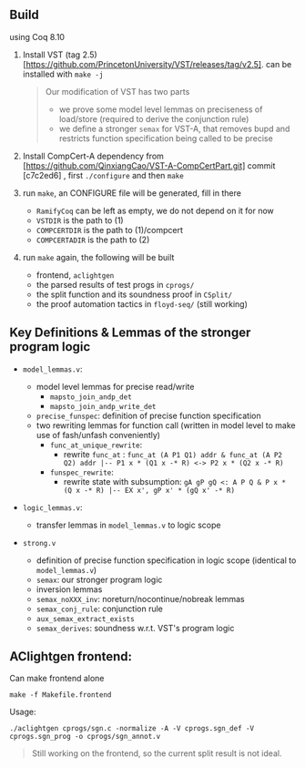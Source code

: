 ## Build

using Coq 8.10

1. Install VST (tag 2.5)[https://github.com/PrincetonUniversity/VST/releases/tag/v2.5]. can be installed with `make -j`

   > Our modification of VST has two parts
   > - we prove some model level lemmas on preciseness of load/store (required to derive the conjunction rule)
   > - we define a stronger `semax` for VST-A, that removes bupd and restricts function specification being called to be precise

2. Install CompCert-A dependency from [https://github.com/QinxiangCao/VST-A-CompCertPart.git] commit [c7c2ed6] , first `./configure` and then `make`

3. run `make`, an CONFIGURE file will be generated, fill in there 
   - `RamifyCoq` can be left as empty, we do not depend on it for now
   - `VSTDIR` is the path to (1)
   - `COMPCERTDIR` is the path to (1)/compcert
   - `COMPCERTADIR` is the path to (2)

4. run `make` again, the following will be built
   - frontend, `aclightgen`
   - the parsed results of test progs in `cprogs/`
   - the split function and its soundness proof in `CSplit/`
   - the proof automation tactics in `floyd-seq/` (still working)
  

## Key Definitions & Lemmas of the stronger program logic

- `model_lemmas.v`: 
  - model level lemmas for precise read/write
    - `mapsto_join_andp_det`
    - `mapsto_join_andp_write_det`
  - `precise_funspec`: definition of precise function specification
  - two rewriting lemmas for function call (written in model level to make use of fash/unfash conveniently)
    - `func_at_unique_rewrite`:
      - rewrite `func_at` : `func_at (A P1 Q1) addr & func_at (A P2 Q2) addr |-- P1 x * (Q1 x -* R) <-> P2 x * (Q2 x -* R)`
    - `funspec_rewrite`:
      - rewrite state with subsumption: `gA gP gQ <: A P Q & P x * (Q x -* R) |-- EX x', gP x' * (gQ x' -* R)`
  
- `logic_lemmas.v`: 
  - transfer lemmas in `model_lemmas.v` to logic scope
  
- `strong.v`
  - definition of precise function specification in logic scope (identical to `model_lemmas.v`)
  - `semax`: our stronger program logic
  - inversion lemmas
  - `semax_noXXX_inv`: noreturn/nocontinue/nobreak lemmas
  - `semax_conj_rule`: conjunction rule
  - `aux_semax_extract_exists`
  - `semax_derives`: soundness w.r.t. VST's program logic

## AClightgen frontend:

Can make frontend alone
```
make -f Makefile.frontend 
```

Usage:
```
./aclightgen cprogs/sgn.c -normalize -A -V cprogs.sgn_def -V cprogs.sgn_prog -o cprogs/sgn_annot.v
```

> Still working on the frontend, so the current split result is not ideal.